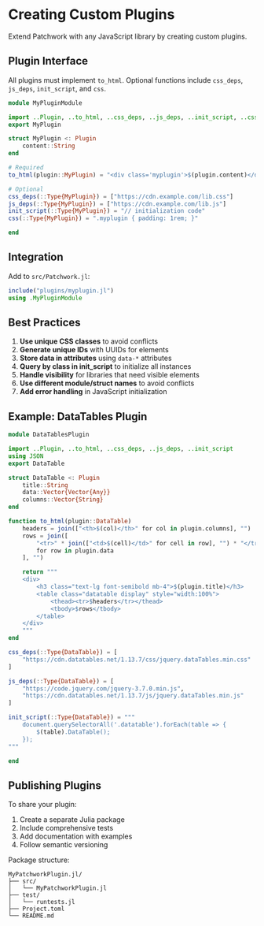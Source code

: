 # Creating Custom Plugins

Extend Patchwork with any JavaScript library by creating custom plugins.

## Plugin Interface

All plugins must implement `to_html`. Optional functions include `css_deps`, `js_deps`, `init_script`, and `css`.

```julia
module MyPluginModule

import ..Plugin, ..to_html, ..css_deps, ..js_deps, ..init_script, ..css
export MyPlugin

struct MyPlugin <: Plugin
    content::String
end

# Required
to_html(plugin::MyPlugin) = "<div class='myplugin'>$(plugin.content)</div>"

# Optional
css_deps(::Type{MyPlugin}) = ["https://cdn.example.com/lib.css"]
js_deps(::Type{MyPlugin}) = ["https://cdn.example.com/lib.js"]
init_script(::Type{MyPlugin}) = "// initialization code"
css(::Type{MyPlugin}) = ".myplugin { padding: 1rem; }"

end
```

## Integration

Add to `src/Patchwork.jl`:

```julia
include("plugins/myplugin.jl")
using .MyPluginModule
```

## Best Practices

1. **Use unique CSS classes** to avoid conflicts
2. **Generate unique IDs** with UUIDs for elements
3. **Store data in attributes** using `data-*` attributes
4. **Query by class in init_script** to initialize all instances
5. **Handle visibility** for libraries that need visible elements
6. **Use different module/struct names** to avoid conflicts
7. **Add error handling** in JavaScript initialization

## Example: DataTables Plugin

```julia
module DataTablesPlugin

import ..Plugin, ..to_html, ..css_deps, ..js_deps, ..init_script
using JSON
export DataTable

struct DataTable <: Plugin
    title::String
    data::Vector{Vector{Any}}
    columns::Vector{String}
end

function to_html(plugin::DataTable)
    headers = join(["<th>$(col)</th>" for col in plugin.columns], "")
    rows = join([
        "<tr>" * join(["<td>$(cell)</td>" for cell in row], "") * "</tr>"
        for row in plugin.data
    ], "")

    return """
    <div>
        <h3 class="text-lg font-semibold mb-4">$(plugin.title)</h3>
        <table class="datatable display" style="width:100%">
            <thead><tr>$headers</tr></thead>
            <tbody>$rows</tbody>
        </table>
    </div>
    """
end

css_deps(::Type{DataTable}) = [
    "https://cdn.datatables.net/1.13.7/css/jquery.dataTables.min.css"
]

js_deps(::Type{DataTable}) = [
    "https://code.jquery.com/jquery-3.7.0.min.js",
    "https://cdn.datatables.net/1.13.7/js/jquery.dataTables.min.js"
]

init_script(::Type{DataTable}) = """
    document.querySelectorAll('.datatable').forEach(table => {
        $(table).DataTable();
    });
"""

end
```

## Publishing Plugins

To share your plugin:

1. Create a separate Julia package
2. Include comprehensive tests
3. Add documentation with examples
4. Follow semantic versioning

Package structure:

```
MyPatchworkPlugin.jl/
├── src/
│   └── MyPatchworkPlugin.jl
├── test/
│   └── runtests.jl
├── Project.toml
└── README.md
```
